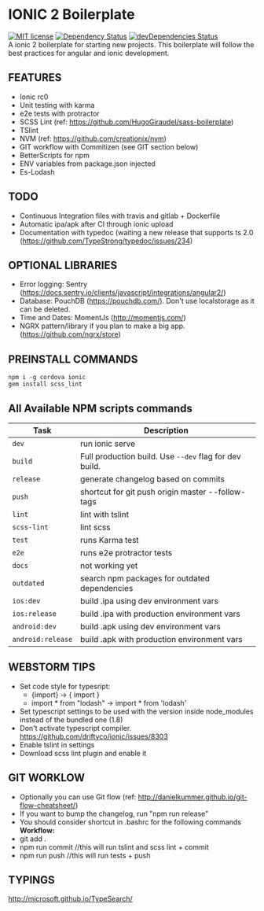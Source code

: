 # IONIC 2 Boilerplate
 [![MIT license](http://img.shields.io/badge/license-MIT-brightgreen.svg)](http://opensource.org/licenses/MIT) [![Dependency Status](https://david-dm.org/marcoturi/ionic2-boilerplate.svg)](https://david-dm.org/marcoturi/ionic2-boilerplate) [![devDependencies Status](https://david-dm.org/marcoturi/ionic2-boilerplate/dev-status.svg)](https://david-dm.org/marcoturi/ionic2-boilerplate?type=dev)
<br>A ionic 2 boilerplate for starting new projects. This boilerplate will follow the best practices for angular and ionic development.

## FEATURES
- Ionic rc0
- Unit testing with karma
- e2e tests with protractor
- SCSS Lint (ref: https://github.com/HugoGiraudel/sass-boilerplate)
- TSlint 
- NVM (ref: https://github.com/creationix/nvm)
- GIT workflow with Commitizen (see GIT section below)
- BetterScripts for npm
- ENV variables from package.json injected
- Es-Lodash

## TODO
- Continuous Integration files with travis and gitlab + Dockerfile
- Automatic ipa/apk after CI through ionic upload
- Documentation with typedoc (waiting a new release that supports ts 2.0 (https://github.com/TypeStrong/typedoc/issues/234)

## OPTIONAL LIBRARIES
- Error logging: Sentry (https://docs.sentry.io/clients/javascript/integrations/angular2/)
- Database: PouchDB (https://pouchdb.com/). Don't use localstorage as it can be deleted.
- Time and Dates: MomentJs (http://momentjs.com/)
- NGRX pattern/library if you plan to make a big app. (https://github.com/ngrx/store)

## PREINSTALL COMMANDS
```
npm i -g cordova ionic
gem install scss_lint
```

## All Available NPM scripts commands

| Task              | Description                                            |
|-------------------|--------------------------------------------------------|
| `dev`             | run ionic serve                                        |
| `build`           | Full production build. Use `--dev` flag for dev build. |
| `release`         | generate changelog based on commits                    |
| `push`            | shortcut for git push origin master --follow-tags      |
| `lint`            | lint with tslint                                       |
| `scss-lint`       | lint scss                                              |
| `test`            | runs Karma test                                        |
| `e2e`             | runs e2e protractor tests                              |
| `docs`            | not working yet                                        |
| `outdated`        | search npm packages for outdated dependencies          |
| `ios:dev`         | build .ipa using dev environment vars                  |
| `ios:release`     | build .ipa with production environment vars            |
| `android:dev`     | build .apk using dev environment vars                  |
| `android:release` | build .apk with production environment vars            |

## WEBSTORM TIPS
- Set code style for typesript:
    - {import} -> { import }
    - import * from "lodash" -> import * from 'lodash'
- Set typescript settings to be used with the version inside node_modules instead of the bundled one (1.8)
- Don't activate typescript compiler. https://github.com/driftyco/ionic/issues/8303
- Enable tslint in settings
- Download scss lint plugin and enable it

## GIT WORKLOW
- Optionally you can use Git flow (ref: http://danielkummer.github.io/git-flow-cheatsheet/)
- If you want to bump the changelog, run "npm run release"
- You should consider shortcut in .bashrc for the following commands<br>
**Workflow:**<br>
- git add .
- npm run commit //this will run tslint and scss lint + commit
- npm run push //this will run tests + push

## TYPINGS
http://microsoft.github.io/TypeSearch/
